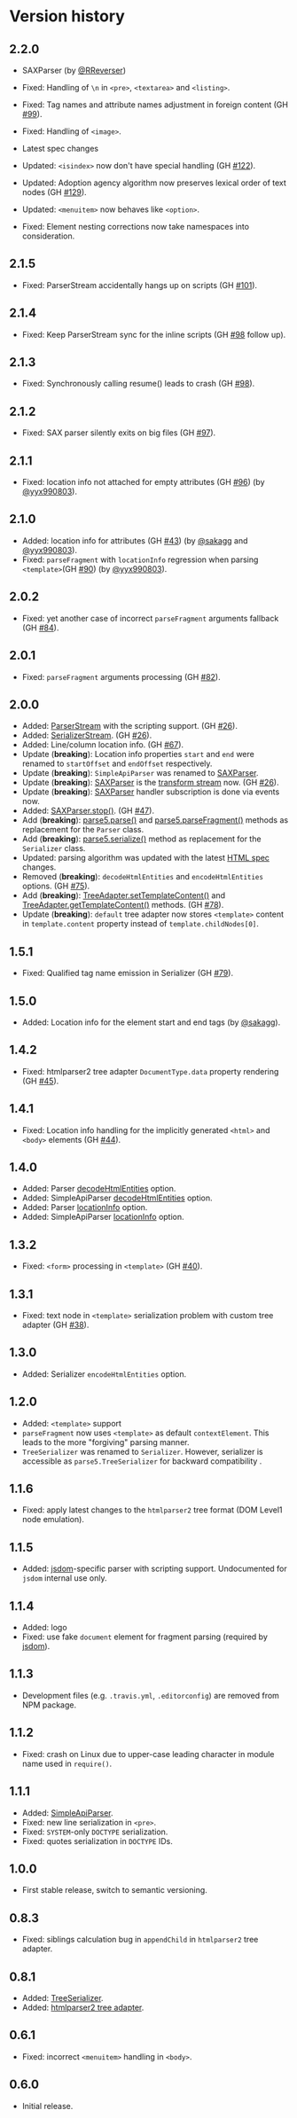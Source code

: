 # Version history

## 2.2.0
* SAXParser (by [@RReverser](https://github.com/RReverser))
 * Fixed: Handling of `\n` in `<pre>`, `<textarea>` and `<listing>`.
 * Fixed: Tag names and attribute names adjustment in foreign content (GH [#99](https://github.com/inikulin/parse5/issues/99)).
 * Fixed: Handling of `<image>`.

* Latest spec changes
 * Updated: `<isindex>` now don't have special handling (GH [#122](https://github.com/inikulin/parse5/issues/122)).
 * Updated: Adoption agency algorithm now preserves lexical order of text nodes (GH [#129](https://github.com/inikulin/parse5/issues/129)).
 * Updated: `<menuitem>` now behaves like `<option>`.

* Fixed: Element nesting corrections now take namespaces into consideration.

## 2.1.5
 * Fixed: ParserStream accidentally hangs up on scripts (GH [#101](https://github.com/inikulin/parse5/issues/101)).

## 2.1.4
 * Fixed: Keep ParserStream sync for the inline scripts (GH [#98](https://github.com/inikulin/parse5/issues/98) follow up).

## 2.1.3
 * Fixed: Synchronously calling resume() leads to crash (GH [#98](https://github.com/inikulin/parse5/issues/98)).

## 2.1.2
 * Fixed: SAX parser silently exits on big files (GH [#97](https://github.com/inikulin/parse5/issues/97)).

## 2.1.1
 * Fixed: location info not attached for empty attributes (GH [#96](https://github.com/inikulin/parse5/issues/96))
 (by [@yyx990803](https://github.com/yyx990803)).

## 2.1.0
 * Added: location info for attributes (GH [#43](https://github.com/inikulin/parse5/issues/43)) (by [@sakagg](https://github.com/sakagg)
  and [@yyx990803](https://github.com/yyx990803)).
 * Fixed: `parseFragment` with `locationInfo` regression when parsing `<template>`(GH [#90](https://github.com/inikulin/parse5/issues/90))
  (by [@yyx990803](https://github.com/yyx990803)).

## 2.0.2
 * Fixed: yet another case of incorrect `parseFragment` arguments fallback (GH [#84](https://github.com/inikulin/parse5/issues/84)).

## 2.0.1
 * Fixed: `parseFragment` arguments processing (GH [#82](https://github.com/inikulin/parse5/issues/82)).

## 2.0.0
 * Added: [ParserStream](https://github.com/inikulin/parse5/wiki/Documentation#parse5+ParserStream) with the scripting support. (GH [#26](https://github.com/inikulin/parse5/issues/26)).
 * Added: [SerializerStream](https://github.com/inikulin/parse5/wiki/Documentation#parse5+SerializerStream). (GH [#26](https://github.com/inikulin/parse5/issues/26)).
 * Added: Line/column location info. (GH [#67](https://github.com/inikulin/parse5/issues/67)).
 * Update (**breaking**): Location info properties `start` and `end` were renamed to `startOffset` and `endOffset` respectively.
 * Update (**breaking**): `SimpleApiParser` was renamed to [SAXParser](https://github.com/inikulin/parse5/wiki/Documentation#parse5+SAXParser).
 * Update (**breaking**): [SAXParser](https://github.com/inikulin/parse5/wiki/Documentation#parse5+SAXParser) is the [transform stream](https://nodejs.org/api/stream.html#stream_class_stream_transform)
   now. (GH [#26](https://github.com/inikulin/parse5/issues/26)).
 * Update (**breaking**): [SAXParser](https://github.com/inikulin/parse5/wiki/Documentation#parse5+SAXParser) handler subscription is done via events now.
 * Added: [SAXParser.stop()](https://github.com/inikulin/parse5/wiki/Documentation#parse5+SAXParser+stop). (GH [#47](https://github.com/inikulin/parse5/issues/47)).
 * Add (**breaking**): [parse5.parse()](https://github.com/inikulin/parse5/wiki/Documentation#parse5+parse) and [parse5.parseFragment()](https://github.com/inikulin/parse5/wiki/Documentation#parse5+parseFragment)
   methods as replacement for the `Parser` class.
 * Add (**breaking**): [parse5.serialize()](https://github.com/inikulin/parse5/wiki/Documentation#parse5+serialized) method as replacement for the `Serializer` class.
 * Updated: parsing algorithm was updated with the latest [HTML spec](https://html.spec.whatwg.org/) changes.
 * Removed (**breaking**): `decodeHtmlEntities` and `encodeHtmlEntities` options. (GH [#75](https://github.com/inikulin/parse5/issues/75)).
 * Add (**breaking**): [TreeAdapter.setTemplateContent()](https://github.com/inikulin/parse5/wiki/Documentation#TreeAdapter.setTemplateContent) and [TreeAdapter.getTemplateContent()](https://github.com/inikulin/parse5/wiki/Documentation#TreeAdapter.getTemplateContent) methods. (GH [#78](https://github.com/inikulin/parse5/issues/78)).
 * Update (**breaking**): `default` tree adapter now stores `<template>` content in `template.content` property instead of `template.childNodes[0]`.

## 1.5.1
 * Fixed: Qualified tag name emission in Serializer (GH [#79](https://github.com/inikulin/parse5/issues/79)).

## 1.5.0
 * Added: Location info for the element start and end tags (by [@sakagg](https://github.com/sakagg)).

## 1.4.2
 * Fixed: htmlparser2 tree adapter `DocumentType.data` property rendering (GH [#45](https://github.com/inikulin/parse5/issues/45)).

## 1.4.1
 * Fixed: Location info handling for the implicitly generated `<html>` and `<body>` elements (GH [#44](https://github.com/inikulin/parse5/issues/44)).

## 1.4.0
 * Added: Parser [decodeHtmlEntities](https://github.com/inikulin/parse5#optionsdecodehtmlentities) option.
 * Added: SimpleApiParser [decodeHtmlEntities](https://github.com/inikulin/parse5#optionsdecodehtmlentities-1) option.
 * Added: Parser [locationInfo](https://github.com/inikulin/parse5#optionslocationinfo) option.
 * Added: SimpleApiParser [locationInfo](https://github.com/inikulin/parse5#optionslocationinfo-1) option.

## 1.3.2
 * Fixed: `<form>` processing in `<template>` (GH [#40](https://github.com/inikulin/parse5/issues/40)).

## 1.3.1
 * Fixed: text node in `<template>` serialization problem with custom tree adapter (GH [#38](https://github.com/inikulin/parse5/issues/38)).

## 1.3.0
 * Added: Serializer `encodeHtmlEntities` option.

## 1.2.0
 * Added: `<template>` support
 * `parseFragment` now uses `<template>` as default `contextElement`. This leads to the more "forgiving" parsing manner.
 * `TreeSerializer` was renamed to `Serializer`. However, serializer is accessible as `parse5.TreeSerializer` for backward compatibility .

## 1.1.6
 * Fixed: apply latest changes to the `htmlparser2` tree format (DOM Level1 node emulation).

## 1.1.5
 * Added: [jsdom](https://github.com/tmpvar/jsdom)-specific parser with scripting support. Undocumented for `jsdom` internal use only.

## 1.1.4
 * Added: logo
 * Fixed: use fake `document` element for fragment parsing (required by [jsdom](https://github.com/tmpvar/jsdom)).

## 1.1.3
 * Development files (e.g. `.travis.yml`, `.editorconfig`) are removed from NPM package.

## 1.1.2
 * Fixed: crash on Linux due to upper-case leading character in module name used in `require()`.

## 1.1.1
 * Added: [SimpleApiParser](https://github.com/inikulin/parse5/#class-simpleapiparser).
 * Fixed: new line serialization in `<pre>`.
 * Fixed: `SYSTEM`-only `DOCTYPE` serialization.
 * Fixed: quotes serialization in `DOCTYPE` IDs.

## 1.0.0
 * First stable release, switch to semantic versioning.

## 0.8.3
 * Fixed: siblings calculation bug in `appendChild` in `htmlparser2` tree adapter.

## 0.8.1
 * Added: [TreeSerializer](https://github.com/inikulin/parse5/#class-serializer).
 * Added: [htmlparser2 tree adapter](https://github.com/inikulin/parse5/#-treeadaptershtmlparser2).

## 0.6.1
 * Fixed: incorrect `<menuitem>` handling in `<body>`.

## 0.6.0
 * Initial release.
